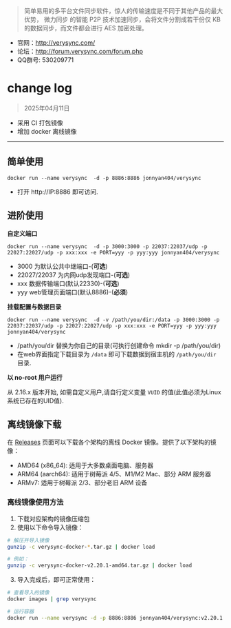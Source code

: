 > 简单易用的多平台文件同步软件，惊人的传输速度是不同于其他产品的最大优势， 微力同步 的智能 P2P 技术加速同步，会将文件分割成若干份仅 KB 的数据同步，而文件都会进行 AES 加密处理。

- 官网：http://verysync.com/
- 论坛：http://forum.verysync.com/forum.php
- QQ群号: 530209771

# change log

> 2025年04月11日

- 采用 CI 打包镜像
- 增加 docker 离线镜像

---

## 简单使用

`docker run --name verysync  -d -p 8886:8886 jonnyan404/verysync`

- 打开 http://IP:8886 即可访问.

## 进阶使用
**自定义端口**

`docker run --name verysync  -d -p 3000:3000 -p 22037:22037/udp -p 22027:22027/udp -p xxx:xxx -e PORT=yyy -p yyy:yyy jonnyan404/verysync`



- 3000 为默认公共中继端口-(**可选**)
- 22027/22037 为内网udp发现端口-(**可选**)
- xxx 数据传输端口(默认22330)-(**可选**)
- yyy web管理页面端口(默认8886)-(**必须**)

**挂载配置与数据目录**

`docker run --name verysync  -d -v /path/you/dir:/data -p 3000:3000 -p 22037:22037/udp -p 22027:22027/udp -p xxx:xxx -e PORT=yyy -p yyy:yyy jonnyan404/verysync`



- /path/you/dir  替换为你自己的目录(可执行创建命令 mkdir -p /path/you/dir)
- 在web界面指定下载目录为 `/data` 即可下载数据到宿主机的 `/path/you/dir` 目录.

**以 no-root 用户运行**

从 2.16.x 版本开始,
如需自定义用户,请自行定义变量 `VUID` 的值(此值必须为Linux系统已存在的UID值).

## 离线镜像下载

在 [Releases](https://github.com/jonnyan404/verysync/releases) 页面可以下载各个架构的离线 Docker 镜像。提供了以下架构的镜像：

- AMD64 (x86_64): 适用于大多数桌面电脑、服务器
- ARM64 (aarch64): 适用于树莓派 4/5、M1/M2 Mac、部分 ARM 服务器
- ARMv7: 适用于树莓派 2/3、部分老旧 ARM 设备

### 离线镜像使用方法

1. 下载对应架构的镜像压缩包
2. 使用以下命令导入镜像：

```bash
# 解压并导入镜像
gunzip -c verysync-docker-*.tar.gz | docker load

# 例如：
gunzip -c verysync-docker-v2.20.1-amd64.tar.gz | docker load
```

3. 导入完成后，即可正常使用：

```bash
# 查看导入的镜像
docker images | grep verysync

# 运行容器
docker run --name verysync -d -p 8886:8886 jonnyan404/verysync:v2.20.1
```